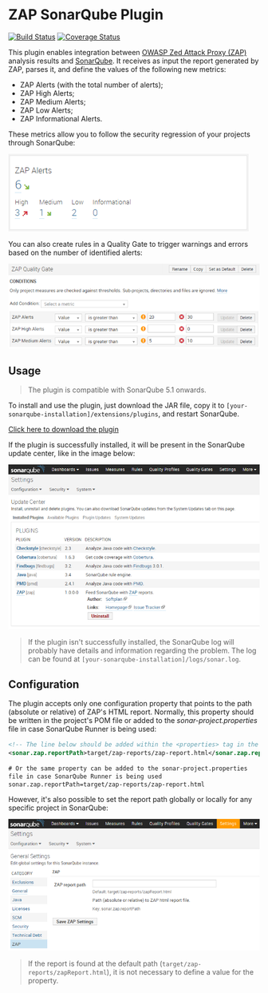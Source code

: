 # ZAP SonarQube Plugin
[![Build Status](https://travis-ci.org/pdsoftplan/sonar-zap.svg?branch=master)](https://travis-ci.org/pdsoftplan/sonar-zap)
[![Coverage Status](https://coveralls.io/repos/pdsoftplan/sonar-zap/badge.svg?branch=master&service=github)](https://coveralls.io/github/pdsoftplan/sonar-zap?branch=master)

This plugin enables integration between [OWASP Zed Attack Proxy (ZAP)](https://www.owasp.org/index.php/OWASP_Zed_Attack_Proxy_Project) analysis results and [SonarQube](http://www.sonarqube.org/). It receives as input the report generated by ZAP, parses it, and define the values of the following new metrics:

- ZAP Alerts (with the total number of alerts);
- ZAP High Alerts;
- ZAP Medium Alerts;
- ZAP Low Alerts;
- ZAP Informational Alerts.

These metrics allow you to follow the security regression of your projects through SonarQube:

![ZAP widget](readme-images/zap-widget.png)

You can also create rules in a Quality Gate to trigger warnings and errors based on the number of identified alerts:

![ZAP Quality Gate](readme-images/zap-quality-gate.png)

## Usage

> The plugin is compatible with SonarQube 5.1 onwards.

To install and use the plugin, just download the JAR file, copy it to `[your-sonarqube-installation]/extensions/plugins`, and restart SonarQube.

[Click here to download the plugin](https://github.com/pdsoftplan/sonar-zap/releases/download/1.0.0-0/sonar-zap-plugin-1.0.0-0.jar)

If the plugin is successfully installed, it will be present in the SonarQube update center, like in the image below:

![ZAP SonarQube Plugin](readme-images/zap-sonar-plugin.png)

> If the plugin isn't successfully installed, the SonarQube log will probably have details and information regarding the problem. The log can be found at `[your-sonarqube-installation]/logs/sonar.log`.

## Configuration

The plugin accepts only one configuration property that points to the path (absolute or relative) of ZAP's HTML report. Normally, this property should be written in the project's POM file or added to the *sonar-project.properties* file in case SonarQube Runner is being used:

```xml
<!-- The line below should be added within the <properties> tag in the project's POM file -->
<sonar.zap.reportPath>target/zap-reports/zap-report.html</sonar.zap.reportPath>
```

```properties
# Or the same property can be added to the sonar-project.properties file in case SonarQube Runner is being used
sonar.zap.reportPath=target/zap-reports/zap-report.html
```

However, it's also possible to set the report path globally or locally for any specific project in SonarQube:

![ZAP report path](readme-images/zap-report-path.png)

> If the report is found at the default path (`target/zap-reports/zapReport.html`), it is not necessary to define a value for the property.
